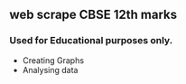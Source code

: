 ## web scrape CBSE 12th marks
### Used for Educational purposes only.
- Creating Graphs
- Analysing data 
